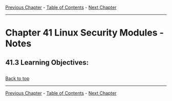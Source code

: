 [Previous Chapter](../Ch40-backuprecovery/notes_Ch40.md) - [Table of Contents](../README.md#table-of-contents) - [Next Chapter](../Ch42-localsecurity/notes_ChXX.md)

---

# Chapter 41 Linux Security Modules - Notes

## 41.3 Learning Objectives:



##

[Back to top](#)

---

[Previous Chapter](../Ch40-backuprecovery/notes_Ch40.md) - [Table of Contents](../README.md#table-of-contents) - [Next Chapter](../Ch42-localsecurity/notes_ChXX.md)
